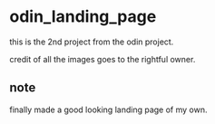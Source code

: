 # odin_landing_page
this is the 2nd project from the odin project.

credit of all the images goes to the rightful owner.

## note
finally made a good looking landing page of my own.
